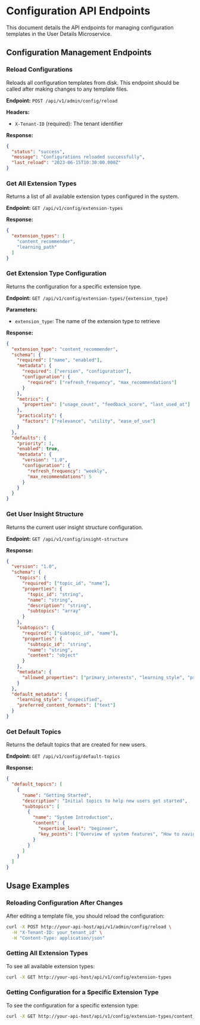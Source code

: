# Configuration API Endpoints

This document details the API endpoints for managing configuration templates in the User Details Microservice.

## Configuration Management Endpoints

### Reload Configurations

Reloads all configuration templates from disk. This endpoint should be called after making changes to any template files.

**Endpoint:** `POST /api/v1/admin/config/reload`

**Headers:**
- `X-Tenant-ID` (required): The tenant identifier

**Response:**
```json
{
  "status": "success",
  "message": "Configurations reloaded successfully",
  "last_reload": "2023-06-15T10:30:00.000Z"
}
```

### Get All Extension Types

Returns a list of all available extension types configured in the system.

**Endpoint:** `GET /api/v1/config/extension-types`

**Response:**
```json
{
  "extension_types": [
    "content_recommender",
    "learning_path"
  ]
}
```

### Get Extension Type Configuration

Returns the configuration for a specific extension type.

**Endpoint:** `GET /api/v1/config/extension-types/{extension_type}`

**Parameters:**
- `extension_type`: The name of the extension type to retrieve

**Response:**
```json
{
  "extension_type": "content_recommender",
  "schema": {
    "required": ["name", "enabled"],
    "metadata": {
      "required": ["version", "configuration"],
      "configuration": {
        "required": ["refresh_frequency", "max_recommendations"]
      }
    },
    "metrics": {
      "properties": ["usage_count", "feedback_score", "last_used_at"]
    },
    "practicality": {
      "factors": ["relevance", "utility", "ease_of_use"]
    }
  },
  "defaults": {
    "priority": 1,
    "enabled": true,
    "metadata": {
      "version": "1.0",
      "configuration": {
        "refresh_frequency": "weekly",
        "max_recommendations": 5
      }
    }
  }
}
```

### Get User Insight Structure

Returns the current user insight structure configuration.

**Endpoint:** `GET /api/v1/config/insight-structure`

**Response:**
```json
{
  "version": "1.0",
  "schema": {
    "topics": {
      "required": ["topic_id", "name"],
      "properties": {
        "topic_id": "string",
        "name": "string",
        "description": "string",
        "subtopics": "array"
      }
    },
    "subtopics": {
      "required": ["subtopic_id", "name"],
      "properties": {
        "subtopic_id": "string",
        "name": "string",
        "content": "object"
      }
    },
    "metadata": {
      "allowed_properties": ["primary_interests", "learning_style", "preferred_content_formats"]
    }
  },
  "default_metadata": {
    "learning_style": "unspecified",
    "preferred_content_formats": ["text"]
  }
}
```

### Get Default Topics

Returns the default topics that are created for new users.

**Endpoint:** `GET /api/v1/config/default-topics`

**Response:**
```json
{
  "default_topics": [
    {
      "name": "Getting Started",
      "description": "Initial topics to help new users get started",
      "subtopics": [
        {
          "name": "System Introduction",
          "content": {
            "expertise_level": "beginner",
            "key_points": ["Overview of system features", "How to navigate interfaces"]
          }
        }
      ]
    }
  ]
}
```

## Usage Examples

### Reloading Configuration After Changes

After editing a template file, you should reload the configuration:

```bash
curl -X POST http://your-api-host/api/v1/admin/config/reload \
  -H "X-Tenant-ID: your_tenant_id" \
  -H "Content-Type: application/json"
```

### Getting All Extension Types

To see all available extension types:

```bash
curl -X GET http://your-api-host/api/v1/config/extension-types
```

### Getting Configuration for a Specific Extension Type

To see the configuration for a specific extension type:

```bash
curl -X GET http://your-api-host/api/v1/config/extension-types/content_recommender
``` 